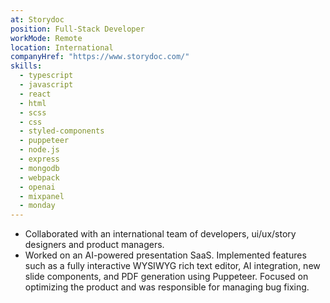 ```yaml
---
at: Storydoc
position: Full-Stack Developer
workMode: Remote
location: International
companyHref: "https://www.storydoc.com/"
skills:
  - typescript
  - javascript
  - react
  - html
  - scss
  - css
  - styled-components
  - puppeteer
  - node.js
  - express
  - mongodb
  - webpack
  - openai
  - mixpanel
  - monday
---
```


- Collaborated with an international team of developers, ui/ux/story designers and product managers.
- Worked on an AI-powered presentation SaaS. Implemented features such as a fully interactive WYSIWYG rich text editor, AI integration, new slide components, and PDF generation using Puppeteer. Focused on optimizing the product and was responsible for managing bug fixing.
